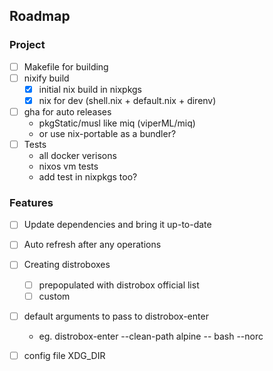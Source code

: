## Roadmap

### Project

- [ ] Makefile for building
- [ ] nixify build
  - [x] initial nix build in nixpkgs
  - [x] nix for dev (shell.nix + default.nix + direnv)
- [ ] gha for auto releases
  - pkgStatic/musl like miq (viperML/miq)
  - or use nix-portable as a bundler?
- [ ] Tests
  - all docker verisons
  - nixos vm tests
  - add test in nixpkgs too?

### Features

- [ ] Update dependencies and bring it up-to-date
- [ ] Auto refresh after any operations
- [ ] Creating distroboxes
  - [ ] prepopulated with distrobox official list
  - [ ] custom
- [ ] default arguments to pass to distrobox-enter
  - eg. distrobox-enter --clean-path alpine -- bash --norc
- [ ] config file XDG_DIR

